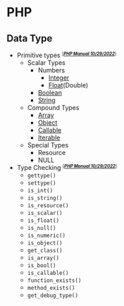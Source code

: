 # PHP
## Data Type
- Primitive types <small><sup>[***[PHP Manual 10/29/2022](https://www.php.net/manual/en/language.types.intro.php)***]<sup></small>
    - Scalar Types
        - Numbers
            - [Integer](datatype-integer.php)
            - [Float](datatype-float.php)(Double)
        - [Boolean](datatype-boolean.php)
        - [String](datatype-string.php)
    - Compound Types
        - [Array](datatype-array.php)
        - [Object](datatype-object.php)
        - [Callable](datatype-callable.php)
        - [Iterable](datatype-iterable.php)
    - Special Types
        - Resource
        - NULL
- Type Checking <small><sup>[***[PHP Manual 10/29/2022](https://www.php.net/manual/en/function.gettype.php)***]<sup></small>
    - `gettype()`
    - `settype()`
    - `is_int()`
    - `is_string()`
    - `is_resource()`
    - `is_scalar()`
    - `is_float()`
    - `is_null()`
    - `is_numeric()`
    - `is_object()`
    - `get_class()`
    - `is_array()`
    - `is_bool()`
    - `is_callable()`
    - `function_exists()`
    - `method_exists()`
    - `get_debug_type()`

